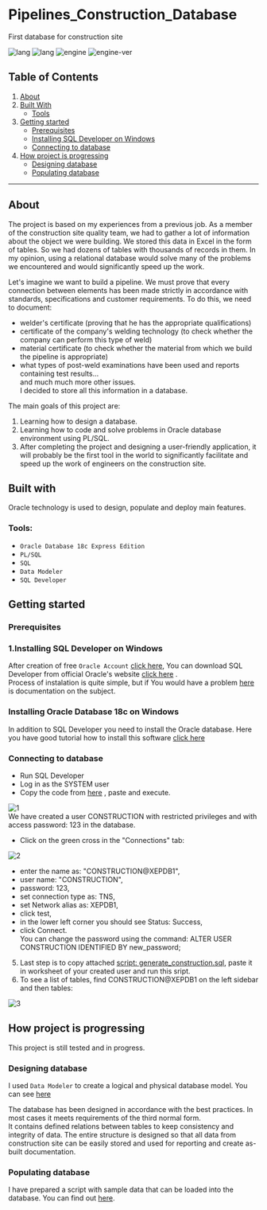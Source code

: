 # Pipelines_Construction_Database
First database for construction site

![lang](https://img.shields.io/static/v1?label=lang&message=PL/SQL&color=blue)
![lang](https://img.shields.io/static/v1?label=lang&message=SQL&color=yellow)
![engine](https://img.shields.io/static/v1?label=engine&message=Oracle&color=green)
![engine-ver](https://img.shields.io/static/v1?label=version&message=18c&color=green)  

## Table of Contents
1. [About](https://github.com/marcinpopielec/Pipelines_Construction_Database#about)
2. [Built With](https://github.com/marcinpopielec/Pipelines_Construction_Database#built-with)
	* [Tools](https://github.com/marcinpopielec/Pipelines_Construction_Database#tools)
3. [Getting started](https://github.com/marcinpopielec/Pipelines_Construction_Database#getting-started)
	* [Prerequisites](https://github.com/marcinpopielec/Pipelines_Construction_Database#prerequisites)
	* [Installing SQL Developer on Windows](https://github.com/marcinpopielec/Pipelines_Construction_Database#Installing-SQL-Developer-on-Windows)
	* [Connecting to database](https://github.com/marcinpopielec/Pipelines_Construction_Database#connecting-to-database)
4. [How project is progressing](https://github.com/marcinpopielec/Pipelines_Construction_Database#how-project-is-progressing)
	* [Designing database](https://github.com/marcinpopielec/Pipelines_Construction_Database#designing-database)
	* [Populating database](https://github.com/marcinpopielec/Pipelines_Construction_Database#populating-database)


---

## About
The project is based on my experiences from a previous job. As a member of the construction site quality team, we had to gather a lot of information about the object we were building. We stored this data in Excel in the form of tables. So we had dozens of tables with thousands of records in them. In my opinion, using a relational database would solve many of the problems we encountered and would significantly speed up the work.

Let's imagine we want to build a pipeline. We must prove that every connection between elements has been made strictly in accordance with standards, specifications and customer requirements. To do this, we need to document:
- welder's certificate (proving that he has the appropriate qualifications)
- certificate of the company's welding technology (to check whether the company can perform this type of weld)
- material certificate (to check whether the material from which we build the pipeline is appropriate)
- what types of post-weld examinations have been used and reports containing test results...  
and much much more other issues.  
I decided to store all this information in a database.  

The main goals of this project are:

1. Learning how to design a database.
2. Learning how to code and solve problems in Oracle database environment using PL/SQL.
3. After completing the project and designing a user-friendly application, it will probably be the first tool in the world to significantly facilitate and speed up the work of engineers on the construction site.  

## Built with
    
Oracle technology is used to design, populate and deploy main features.
    
### Tools:

* `Oracle Database 18c Express Edition`
* `PL/SQL`
* `SQL`
* `Data Modeler`
* `SQL Developer`  

## Getting started

### Prerequisites  

### 1.Installing SQL Developer on Windows

After creation of free `Oracle Account` [click here](https://profile.oracle.com/myprofile/account/create-account.jspx), You can download SQL Developer from official Oracle's website [click here](https://www.oracle.com/database/sqldeveloper/technologies/download/) .  
Process of instalation is quite simple, but if You would have a problem [here](https://docs.oracle.com/en/database/oracle/sql-developer/22.2/rptug/sql-developer-concepts-usage.html#GUID-156BEBA3-2F9B-4CE0-8E91-728581FF46AB) is documentation on the subject.   

### Installing Oracle Database 18c on Windows 
In addition to SQL Developer you need to install the Oracle database. Here you have good tutorial how to install this software [click here](https://www.youtube.com/watch?v=oFKzUUOVX-I)  

### Connecting to database  
 
- Run SQL Developer
- Log in as the SYSTEM user
- Copy the code from [here](https://github.com/marcinpopielec/Pipelines_Construction_Database/blob/main/Generate%20Pipelines_Construction_Database/creating%20user%20'CONSTRUCTION'.sql) , paste and execute.  
  
![1](https://user-images.githubusercontent.com/44368998/228774309-0032ea76-f739-4c70-a7f9-3cea653f4ac7.png)  
We have created a user CONSTRUCTION with restricted privileges and with access password: 123 in the database.  
 
 - Click on the green cross in the "Connections" tab:  
 
 ![2](https://user-images.githubusercontent.com/44368998/228776242-49e0494b-0867-409b-bdec-5a783454084f.png)
 - enter the name as: "CONSTRUCTION@XEPDB1",
 - user name: "CONSTRUCTION",
 - password: 123,
 - set connection type as: TNS,
 - set Network alias as: XEPDB1,
 - click test,
 - in the lower left corner you should see Status: Success,
 - click Connect.  
 You can change the password using the command: ALTER USER CONSTRUCTION IDENTIFIED BY new_password;  
 
5. Last step is to copy attached [script: generate_construction.sql](https://github.com/marcinpopielec/Pipelines_Construction_Database/blob/main/Generate%20Pipelines_Construction_Database/generate_construction.sql.sql), paste it in worksheet of your created user and run this sript.
6. To see a list of tables, find CONSTRUCTION@XEPDB1 on the left sidebar and then tables: 

![3](https://user-images.githubusercontent.com/44368998/228776865-bf3ca7be-3c56-4591-bd9b-cdb6e9e69dcb.jpg) 
## How project is progressing

This project is still tested and in progress.
### Designing database   
I used `Data Modeler` to create a logical and physical database model. You can see [here](https://github.com/marcinpopielec/Pipelines_Construction_Database/blob/main/Model%20of%20Pipelines_Construction_Database.png)  

The database has been designed in accordance with the best practices. In most cases it meets requirements of the third normal form.  
It contains  defined relations between tables to keep consistency and integrity of data. The entire structure is designed so that all data from construction site can be easily stored and used for reporting and create as-built documentation.  
### Populating database
I have prepared a script with sample data that can be loaded into the database.
You can find out [here](https://github.com/marcinpopielec/Pipelines_Construction_Database/blob/main/Populating%20Pipelines_Construction_Database/populate_CONSTRUCTION_Database.sql).


 
 





